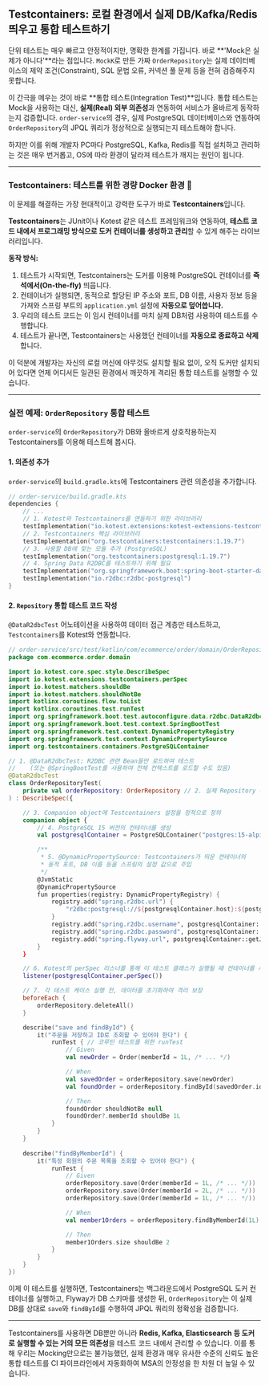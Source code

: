 ## Testcontainers: 로컬 환경에서 실제 DB/Kafka/Redis 띄우고 통합 테스트하기

단위 테스트는 매우 빠르고 안정적이지만, 명확한 한계를 가집니다. 바로 \*\*'Mock은 실제가 아니다'\*\*라는 점입니다. `MockK`로 만든 가짜 `OrderRepository`는 실제 데이터베이스의 제약 조건(Constraint), SQL 문법 오류, 커넥션 풀 문제 등을 전혀 검증해주지 못합니다.

이 간극을 메우는 것이 바로 \*\*통합 테스트(Integration Test)\*\*입니다. 통합 테스트는 Mock을 사용하는 대신, **실제(Real) 외부 의존성**과 연동하여 서비스가 올바르게 동작하는지 검증합니다. `order-service`의 경우, 실제 PostgreSQL 데이터베이스와 연동하여 `OrderRepository`의 JPQL 쿼리가 정상적으로 실행되는지 테스트해야 합니다.

하지만 이를 위해 개발자 PC마다 PostgreSQL, Kafka, Redis를 직접 설치하고 관리하는 것은 매우 번거롭고, OS에 따라 환경이 달라져 테스트가 깨지는 원인이 됩니다.

-----

### Testcontainers: 테스트를 위한 경량 Docker 환경 🐳

이 문제를 해결하는 가장 현대적이고 강력한 도구가 바로 **Testcontainers**입니다.

**Testcontainers**는 JUnit이나 Kotest 같은 테스트 프레임워크와 연동하여, **테스트 코드 내에서 프로그래밍 방식으로 도커 컨테이너를 생성하고 관리**할 수 있게 해주는 라이브러리입니다.

**동작 방식:**

1.  테스트가 시작되면, Testcontainers는 도커를 이용해 PostgreSQL 컨테이너를 **즉석에서(On-the-fly)** 띄웁니다.
2.  컨테이너가 실행되면, 동적으로 할당된 IP 주소와 포트, DB 이름, 사용자 정보 등을 가져와 스프링 부트의 `application.yml` 설정에 **자동으로 덮어씁니다.**
3.  우리의 테스트 코드는 이 임시 컨테이너를 마치 실제 DB처럼 사용하여 테스트를 수행합니다.
4.  테스트가 끝나면, Testcontainers는 사용했던 컨테이너를 **자동으로 종료하고 삭제**합니다.

이 덕분에 개발자는 자신의 로컬 머신에 아무것도 설치할 필요 없이, 오직 도커만 설치되어 있다면 언제 어디서든 일관된 환경에서 깨끗하게 격리된 통합 테스트를 실행할 수 있습니다.

-----

### 실전 예제: `OrderRepository` 통합 테스트

`order-service`의 `OrderRepository`가 DB와 올바르게 상호작용하는지 Testcontainers를 이용해 테스트해 봅시다.

#### 1\. 의존성 추가

`order-service`의 `build.gradle.kts`에 Testcontainers 관련 의존성을 추가합니다.

```kotlin
// order-service/build.gradle.kts
dependencies {
    // ...
    // 1. Kotest와 Testcontainers를 연동하기 위한 라이브러리
    testImplementation("io.kotest.extensions:kotest-extensions-testcontainers:2.0.2")
    // 2. Testcontainers 핵심 라이브러리
    testImplementation("org.testcontainers:testcontainers:1.19.7")
    // 3. 사용할 DB에 맞는 모듈 추가 (PostgreSQL)
    testImplementation("org.testcontainers:postgresql:1.19.7")
    // 4. Spring Data R2DBC를 테스트하기 위해 필요
    testImplementation("org.springframework.boot:spring-boot-starter-data-r2dbc")
    testImplementation("io.r2dbc:r2dbc-postgresql")
}
```

#### 2\. `Repository` 통합 테스트 코드 작성

`@DataR2dbcTest` 어노테이션을 사용하여 데이터 접근 계층만 테스트하고, `Testcontainers`를 Kotest와 연동합니다.

```kotlin
// order-service/src/test/kotlin/com/ecommerce/order/domain/OrderRepositoryTest.kt
package com.ecommerce.order.domain

import io.kotest.core.spec.style.DescribeSpec
import io.kotest.extensions.testcontainers.perSpec
import io.kotest.matchers.shouldBe
import io.kotest.matchers.shouldNotBe
import kotlinx.coroutines.flow.toList
import kotlinx.coroutines.test.runTest
import org.springframework.boot.test.autoconfigure.data.r2dbc.DataR2dbcTest
import org.springframework.boot.test.context.SpringBootTest
import org.springframework.test.context.DynamicPropertyRegistry
import org.springframework.test.context.DynamicPropertySource
import org.testcontainers.containers.PostgreSQLContainer

// 1. @DataR2dbcTest: R2DBC 관련 Bean들만 로드하여 테스트
//    (또는 @SpringBootTest를 사용하여 전체 컨텍스트를 로드할 수도 있음)
@DataR2dbcTest 
class OrderRepositoryTest(
    private val orderRepository: OrderRepository // 2. 실제 Repository 주입
) : DescribeSpec({

    // 3. Companion object에 Testcontainers 설정을 정적으로 정의
    companion object {
        // 4. PostgreSQL 15 버전의 컨테이너를 생성
        val postgresqlContainer = PostgreSQLContainer("postgres:15-alpine")

        /**
         * 5. @DynamicPropertySource: Testcontainers가 띄운 컨테이너의
         * 동적 포트, DB 이름 등을 스프링의 설정 값으로 주입
         */
        @JvmStatic
        @DynamicPropertySource
        fun properties(registry: DynamicPropertyRegistry) {
            registry.add("spring.r2dbc.url") { 
                "r2dbc:postgresql://${postgresqlContainer.host}:${postgresqlContainer.firstMappedPort}/${postgresqlContainer.databaseName}" 
            }
            registry.add("spring.r2dbc.username", postgresqlContainer::getUsername)
            registry.add("spring.r2dbc.password", postgresqlContainer::getPassword)
            registry.add("spring.flyway.url", postgresqlContainer::getJdbcUrl) // Flyway 스키마 마이그레이션용
        }
    }

    // 6. Kotest의 perSpec 리스너를 통해 이 테스트 클래스가 실행될 때 컨테이너를 시작/종료
    listener(postgresqlContainer.perSpec())

    // 7. 각 테스트 케이스 실행 전, 데이터를 초기화하여 격리 보장
    beforeEach {
        orderRepository.deleteAll()
    }

    describe("save and findById") {
        it("주문을 저장하고 ID로 조회할 수 있어야 한다") {
            runTest { // 코루틴 테스트를 위한 runTest
                // Given
                val newOrder = Order(memberId = 1L, /* ... */)

                // When
                val savedOrder = orderRepository.save(newOrder)
                val foundOrder = orderRepository.findById(savedOrder.id!!)

                // Then
                foundOrder shouldNotBe null
                foundOrder?.memberId shouldBe 1L
            }
        }
    }
    
    describe("findByMemberId") {
        it("특정 회원의 주문 목록을 조회할 수 있어야 한다") {
            runTest {
                // Given
                orderRepository.save(Order(memberId = 1L, /* ... */))
                orderRepository.save(Order(memberId = 2L, /* ... */))
                orderRepository.save(Order(memberId = 1L, /* ... */))

                // When
                val member1Orders = orderRepository.findByMemberId(1L).toList()

                // Then
                member1Orders.size shouldBe 2
            }
        }
    }
})
```

이제 이 테스트를 실행하면, Testcontainers는 백그라운드에서 PostgreSQL 도커 컨테이너를 실행하고, Flyway가 DB 스키마를 생성한 뒤, `OrderRepository`는 이 실제 DB를 상대로 `save`와 `findById`를 수행하여 JPQL 쿼리의 정확성을 검증합니다.

-----

Testcontainers를 사용하면 DB뿐만 아니라 **Redis, Kafka, Elasticsearch 등 도커로 실행할 수 있는 거의 모든 의존성**을 테스트 코드 내에서 관리할 수 있습니다. 이를 통해 우리는 Mocking만으로는 불가능했던, 실제 환경과 매우 유사한 수준의 신뢰도 높은 통합 테스트를 CI 파이프라인에서 자동화하여 MSA의 안정성을 한 차원 더 높일 수 있습니다.